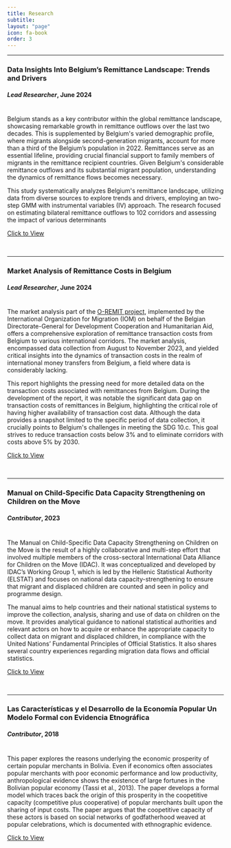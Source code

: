 ```yaml
---
title: Research
subtitle: 
layout: "page"
icon: fa-book
order: 3
---
```

***
### **Data Insights Into Belgium’s Remittance Landscape: Trends and Drivers**

#### _Lead Researcher_, June 2024

<div style="line-height:50%;">
    <br>
</div>

Belgium stands as a key contributor within the global remittance landscape, showcasing remarkable growth in remittance outflows over the last two decades. This is supplemented by Belgium's varied demographic profile, where migrants alongside second-generation migrants, account for more than a third of the Belgium’s population in 2022. Remittances serve as an essential lifeline, providing crucial financial support to family members of migrants in the remittance recipient countries. Given Belgium's considerable remittance outflows and its substantial migrant population, understanding the dynamics of remittance flows becomes necessary. 

This study systematically analyzes Belgium's remittance landscape, utilizing data from diverse sources to explore trends and drivers, employing an two-step GMM with instrumental variables (IV) approach. The research focused on estimating bilateral remittance outflows to 102 corridors and assessing the impact of various determinants

<a href='https://belgium.iom.int/sites/g/files/tmzbdl1286/files/documents/2024-06/data-insights-into-belgiums-remittance-landscape.pdf' target="_blank" rel="noopener noreferrer" download class="button">Click to View</a>

<br>

***

### **Market Analysis of Remittance Costs in Belgium**

#### _Lead Researcher_, June 2024

<div style="line-height:50%;">
    <br>
</div>

The market analysis part of the [O-REMIT project](https://belgium.iom.int/o-remit), implemented by the International Organization for Migration (IOM) on behalf of the Belgian Directorate-General for Development Cooperation and Humanitarian Aid, offers a comprehensive exploration of remittance transaction costs from Belgium to various international corridors. The market analysis, encompassed data collection from August to November 2023, and yielded critical insights into the dynamics of transaction costs in the realm of international money transfers from Belgium, a field where data is considerably lacking. 

This report highlights the pressing need for more detailed data on the transaction costs associated with remittances from Belgium. During the development of the report, it was notable the significant data gap on transaction costs of remittances in Belgium, highlighting the critical role of having higher availability of transaction cost data. Although the data provides a snapshot limited to the specific period of data collection, it crucially points to Belgium's challenges in meeting the SDG 10.c. This goal strives to reduce transaction costs below 3% and to eliminate corridors with costs above 5% by 2030.

<a href='https://belgium.iom.int/sites/g/files/tmzbdl1286/files/documents/2024-06/market-analysis-of-remittances-in-belgium.pdf' target="_blank" rel="noopener noreferrer" download class="button">Click to View</a>

<br>

***

### **Manual on Child-Specific Data Capacity Strengthening on Children on the Move**

#### _Contributor_, 2023

<div style="line-height:50%;">
    <br>
</div>

The Manual on Child-Specific Data Capacity Strengthening on Children on the Move is the result of a highly collaborative and multi-step effort that involved multiple members of the cross-sectoral International Data Alliance for Children on the Move (IDAC). It was conceptualized and developed by IDAC’s Working Group 1, which is led by the Hellenic Statistical Authority (ELSTAT) and focuses on national data capacity-strengthening to ensure that migrant and displaced children are counted and seen in policy and programme design. 

The manual aims to help countries and their national statistical systems to improve the collection, analysis, sharing and use of data on children on the move. It provides analytical guidance to national statistical authorities and relevant actors on how to acquire or enhance the appropriate capacity to collect data on migrant and displaced children, in compliance with the United Nations’ Fundamental Principles of Official Statistics. It also shares several country experiences regarding migration data flows and official statistics.

<a href='https://elstat-outsourcers.statistics.gr/UNICEF_MANUAL_2023%20booklet%20HYPERLINKS%20(1).pdf' target="_blank" rel="noopener noreferrer" download class="button">Click to View</a>

<br>

***

### **Las Características y el Desarrollo de la Economía Popular Un Modelo Formal con Evidencia Etnográfica**

#### _Contributor_, 2018

<div style="line-height:50%;">
    <br>
</div>

This paper explores the reasons underlying the economic prosperity of certain popular merchants in Bolivia. Even if economics often associates popular merchants with poor economic performance and low productivity, anthropological evidence shows the existence of large fortunes in the Bolivian popular economy (Tassi et al., 2013). The paper develops a formal model which traces back the origin of this prosperity in the coopetitive capacity (competitive plus cooperative) of popular merchants built upon the sharing of input costs. The paper argues that the coopetitive capacity of these actors is based on social networks of godfatherhood weaved at popular celebrations, which is documented with ethnographic evidence.

<a href='https://www.inesad.edu.bo/pdf/wp2018/wp03_2018.pdf' target="_blank" rel="noopener noreferrer" download class="button">Click to View</a>

<br>

